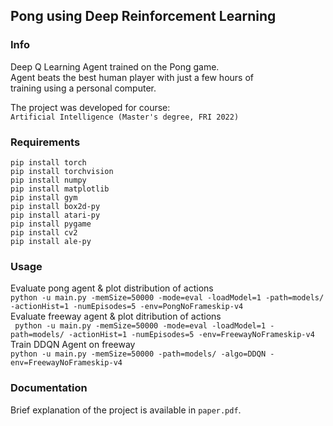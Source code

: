 ## Pong using Deep Reinforcement Learning
### Info
Deep Q Learning Agent trained on the Pong game. \
Agent beats the best human player with just a few hours of \
training using a personal computer.

The project was developed for course: \
`Artificial Intelligence (Master's degree, FRI 2022)`  

### Requirements

`pip install torch` \
`pip install torchvision` \
`pip install numpy` \
`pip install matplotlib` \
`pip install gym` \
`pip install box2d-py` \
`pip install atari-py` \
`pip install pygame` \
`pip install cv2` \
`pip install ale-py`

### Usage
Evaluate pong agent & plot distribution of actions \
`python -u main.py -memSize=50000 -mode=eval -loadModel=1 -path=models/ -actionHist=1 -numEpisodes=5 -env=PongNoFrameskip-v4` \
Evaluate freeway agent & plot ditribution of actions \
` python -u main.py -memSize=50000 -mode=eval -loadModel=1 -path=models/ -actionHist=1 -numEpisodes=5 -env=FreewayNoFrameskip-v4` \
Train DDQN Agent on freeway \
`python -u main.py -memSize=50000 -path=models/ -algo=DDQN -env=FreewayNoFrameskip-v4`
### Documentation
Brief explanation of the project is available in `paper.pdf`.


